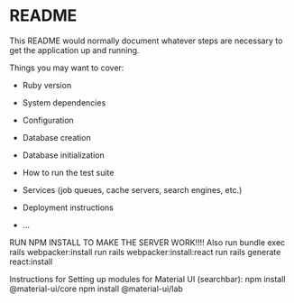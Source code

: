 # README

This README would normally document whatever steps are necessary to get the
application up and running.

Things you may want to cover:

* Ruby version

* System dependencies

* Configuration

* Database creation

* Database initialization

* How to run the test suite

* Services (job queues, cache servers, search engines, etc.)

* Deployment instructions

* ...



RUN NPM INSTALL TO MAKE THE SERVER WORK!!!!
Also run bundle exec rails webpacker:install
run rails webpacker:install:react
run rails generate react:install

Instructions for Setting up modules for Material UI (searchbar):
npm install @material-ui/core
npm install @material-ui/lab
